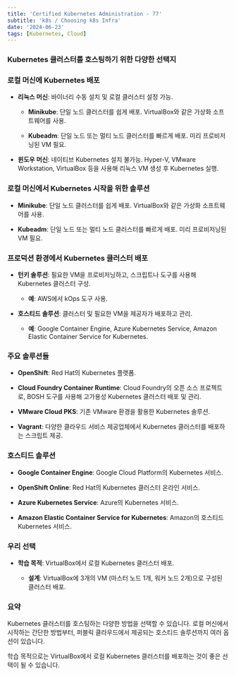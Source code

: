 ```yaml
--- 
title: 'Certified Kubernetes Administration - 77'
subtitle: 'k8s / Choosing k8s Infra'
date: '2024-06-23'
tags: [Kubernetes, Cloud]
---
```


### Kubernetes 클러스터를 호스팅하기 위한 다양한 선택지

### 로컬 머신에 Kubernetes 배포

- **리눅스 머신**: 바이너리 수동 설치 및 로컬 클러스터 설정 가능.
  
  - **Minikube**: 단일 노드 클러스터를 쉽게 배포. VirtualBox와 같은 가상화 소프트웨어를 사용.
  
  - **Kubeadm**: 단일 노드 또는 멀티 노드 클러스터를 빠르게 배포. 미리 프로비저닝된 VM 필요.

- **윈도우 머신**: 네이티브 Kubernetes 설치 불가능. Hyper-V, VMware Workstation, VirtualBox 등을 사용해 리눅스 VM 생성 후 Kubernetes 실행.

### 로컬 머신에서 Kubernetes 시작을 위한 솔루션

- **Minikube**: 단일 노드 클러스터를 쉽게 배포. VirtualBox와 같은 가상화 소프트웨어를 사용.

- **Kubeadm**: 단일 노드 또는 멀티 노드 클러스터를 빠르게 배포. 미리 프로비저닝된 VM 필요.

### 프로덕션 환경에서 Kubernetes 클러스터 배포

- **턴키 솔루션**: 필요한 VM을 프로비저닝하고, 스크립트나 도구를 사용해 Kubernetes 클러스터 구성.
  
  - **예**: AWS에서 kOps 도구 사용.

- **호스티드 솔루션**: 클러스터 및 필요한 VM을 제공자가 배포하고 관리.
  
  - **예**: Google Container Engine, Azure Kubernetes Service, Amazon Elastic Container Service for Kubernetes.

### 주요 솔루션들

- **OpenShift**: Red Hat의 Kubernetes 플랫폼.

- **Cloud Foundry Container Runtime**: Cloud Foundry의 오픈 소스 프로젝트로, BOSH 도구를 사용해 고가용성 Kubernetes 클러스터 배포 및 관리.

- **VMware Cloud PKS**: 기존 VMware 환경을 활용한 Kubernetes 솔루션.

- **Vagrant**: 다양한 클라우드 서비스 제공업체에서 Kubernetes 클러스터를 배포하는 스크립트 제공.

### 호스티드 솔루션

- **Google Container Engine**: Google Cloud Platform의 Kubernetes 서비스.

- **OpenShift Online**: Red Hat의 Kubernetes 클러스터 온라인 서비스.

- **Azure Kubernetes Service**: Azure의 Kubernetes 서비스.

- **Amazon Elastic Container Service for Kubernetes**: Amazon의 호스티드 Kubernetes 서비스.

### 우리 선택

- **학습 목적**: VirtualBox에서 로컬 Kubernetes 클러스터 배포.
  
  - **설계**: VirtualBox에 3개의 VM (마스터 노드 1개, 워커 노드 2개)으로 구성된 클러스터 배포.

### 요약

Kubernetes 클러스터를 호스팅하는 다양한 방법을 선택할 수 있습니다. 로컬 머신에서 시작하는 간단한 방법부터, 퍼블릭 클라우드에서 제공되는 호스티드 솔루션까지 여러 옵션이 있습니다. 

학습 목적으로는 VirtualBox에서 로컬 Kubernetes 클러스터를 배포하는 것이 좋은 선택이 될 수 있습니다.
